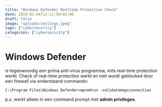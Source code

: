 ```yaml
---
title: "Windows Defender Realtime Protection Check"
date: 2019-01-04T12:11:56+01:00
draft: false
image: "uploads/settings.jpeg"
tags: ["cybersecurity"]
categories: ["cybersecurity"]
---
```


# Windows Defender 


is tegenwoordig een prima anti-virus programma, mits real-time protection werkt.
Check of real-time protection werkt en niet wordt geblocked door een firewall via onderstaand commando:
 
```
C:\Program Files\Windows Defender>mpcmdrun -validatemapsconnection
```

p.s. werkt alleen in een command prompt met <b>admin privileges</b>.
